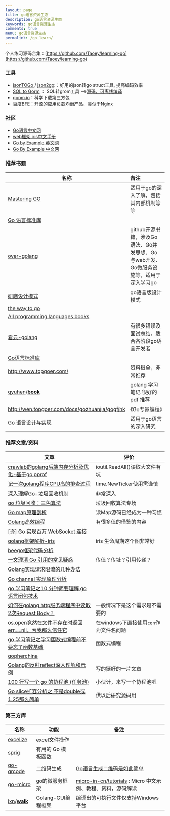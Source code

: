 ```yaml
---
layout: page
title: go语言资源生态
description: go语言资源生态
keywords: go语言资源生态
comments: true
menu: go语言资源生态
permalink: /go_learn/
---
```


个人练习源码合集：[https://github.com/Taoey/learning-go](https://github.com/Taoey/learning-go)


### 工具

- [jsonTOGo ](https://mholt.github.io/json-to-go/)/ [json2go](https://oktools.net/json2go):：好用的json转go struct工具, 提高编码效率
- [SQL to Gorm](https://sql2gorm.mccode.info/) ： SQL转grom工具  -->[源码，可离线编译](https://github.com/cascax/sql2gorm)
- [gopm.io](https://gopm.io/)：科学下载第三方包
- [百度BFE](https://www.bfe-networks.net/)：开源的应用负载均衡产品，类似于Nginx


### 社区

- [Go语言中文网](https://studygolang.com/)
- [web框架 iris中文手册](https://studyiris.com/doc/index.html)
- [Go by Example 英文网](https://gobyexample.com/)
- [Go By Example 中文网](https://books.studygolang.com/gobyexample/)

### 推荐书籍

| 名称                                                         | 备注                                                         |
| ------------------------------------------------------------ | :----------------------------------------------------------- |
| [Mastering GO](https://github.com/hantmac/Mastering_Go_ZH_CN) | 适用于go的深入了解，包括其内部机制等等                       |
| [Go 语言标准库](https://www.kancloud.cn/wizardforcel/golang-stdlib-ref/121475) |                                                              |
| [over-golang](https://github.com/overnote/over-golang)       | github开源书籍，涉及Go语法、Go并发思想、Go与web开发、Go微服务设施等，适用于深入学习go |
| [研磨设计模式](https://github.com/senghoo/golang-design-pattern) | go语言版设计模式                                             |
| [the way to go](https://github.com/unknwon/the-way-to-go_ZH_CN/blob/master/eBook/directory.md) |                                                              |
| [All programming languages books](https://github.com/KeKe-Li/book) |                                                              |
| [看云-golang](https://www.kancloud.cn/uvohp5na133/golang/933968) | 有很多错误及面试总结，适合各阶段go语言开发者                 |
| [Go语言标准库](https://books.studygolang.com/The-Golang-Standard-Library-by-Example/) |                                                              |
| http://www.topgoer.com/                                      | 资料很全，非常推荐                                           |
| [qyuhen](https://github.com/qyuhen)/**[book](https://github.com/qyuhen/book)** | golang 学习笔记 很好的pdf 推荐                               |
| http://wen.topgoer.com/docs/gozhuanjia/gogfjhk               | 《Go专家编程》                                               |
| [Go 语言设计与实现](https://draveness.me/golang/)            | 适用于go语言的深入研究                                       |



### 推荐文章/资料

| 文章                                                         | 评价                                   |
| ------------------------------------------------------------ | -------------------------------------- |
| [crawlab的golang后端内存分析及优化-基于go pprof](https://juejin.im/post/5d5be347f265da03b94ff66b) | ioutil.ReadAll()读取大文件有坑         |
| [记一次golang程序CPU高的排查过程](https://juejin.im/post/5d5189446fb9a06b1a567e93) | time.NewTicker使用需谨慎               |
| [深入理解Go-垃圾回收机制](https://juejin.im/post/5d78b3276fb9a06b1829e691) | 非常深入                               |
| [go 垃圾回收：三色算法](https://juejin.im/post/5d398417f265da1b904c26b6) | 垃圾回收算法专场                       |
| [Go map原理剖析](https://juejin.im/post/5d9c650a518825091b2c2679) | 读Map源码已经成为一种习惯              |
| [Golang高效编程](https://juejin.im/post/5d958b9be51d4577f4608b2b) | 有很多值的借鉴的内容                   |
| [[译] Go 实现百万 WebSocket 连接](https://juejin.im/post/5d48f1cd6fb9a06b233ca719) |                                        |
| [golang框架解析-iris](https://mp.weixin.qq.com/s?__biz=MzA5MDEwMDYyOA==&mid=2454619020&idx=1&sn=c74e06ce6ce6805c9fbeb357b484e284&chksm=87aae577b0dd6c61c8aa7057873ebba5567057ca816fb8a17b664dcf696f0b9544866de7c6c5&mpshare=1&scene=1&srcid=1005Rk3kOZl8R1xRL4qWZtLc&sharer_sharetime=1570257270847&sharer_shareid=06041e0e5e8bc247cd43fed6c5ced62a#rd) | iris 生命周期这个图非常好              |
| [beego框架代码分析](https://mp.weixin.qq.com/s?__biz=MzA5MDEwMDYyOA==&mid=2454618967&idx=1&sn=6cafd61e5a57ab7950901ea9ac3c0e44&chksm=87aae5acb0dd6cba7e999db9a43eaa7c30f9f22ad1cd67d8008e2757a21241f853d2ee0af5eb&scene=21#wechat_redirect) |                                        |
| [一文理清 Go 引用的常见疑惑](https://mp.weixin.qq.com/s/o-iE3ny3-GOIhcWsUbVgVA) | 传值？传址？引用传递？                 |
| [Golang实现请求限流的几种办法](https://blog.csdn.net/micl200110041/article/details/82013032) |                                        |
| [Go channel 实现原理分析](https://www.jianshu.com/p/d841f251d3bc) |                                        |
| [go 学习笔记之10 分钟简要理解 go 语言闭包技术](https://mp.weixin.qq.com/s/GJnvPgW7IONK9LVw-i34hQ) |                                        |
| [如何在golang http服务端程序中读取2次Request Body？](https://www.zhihu.com/question/329045911/answer/714781838) | 一般情况下是这个需求是不需要的         |
| [os.open竟然在文件不存在时返回err==nil，亏我那么信任它](https://studygolang.com/topics/10068) | 在windows下直接使用`con`作为文件名问题 |
| [go 学习笔记之学习函数式编程前不要忘了函数基础](https://mp.weixin.qq.com/s/dprkCOvPZHr6fi_qC91dVw) | 函数式编程                             |
| [gopherchina](https://github.com/gopherchina/conference)     |                                        |
| [Golang的反射reflect深入理解和示例](https://studygolang.com/articles/12348?fr=sidebar) | 写的挺好的一片文章                     |
| [100 行写一个 go 的协程池 (任务池)](https://segmentfault.com/a/1190000021468353) | 小伙计，来写一个协程池吧               |
| [Go slice扩容分析之 不是double或1.25那么简单](https://www.jianshu.com/p/303daad705a3) | 供以后研究源码用                       |

### 第三方库

| 名称                                                         | 功能               | 备注                                                         |
| ------------------------------------------------------------ | ------------------ | ------------------------------------------------------------ |
| [excelize](https://xuri.me/excelize/zh-hans/)                | excel文件操作      |                                                              |
| [sprig](https://github.com/Masterminds/sprig)                | 有用的 Go 模板函数 |                                                              |
| [go-qrcode](https://github.com/skip2/go-qrcode)              | 二维码生成         | [Go语言生成二维码是如此简单](https://www.flysnow.org/2017/09/29/go-qrcode.html) |
| [go-micro](https://github.com/micro/go-micro)                | go的微服务框架     | [micro-in-cn/tutorials](https://github.com/micro-in-cn/tutorials) : Micro 中文示例、教程、资料，源码解读 |
| [lxn](https://github.com/lxn)/**[walk](https://github.com/lxn/walk)** | Golang-GUI编程框架 | 编译出的可执行文件仅支持Windows平台                          |

